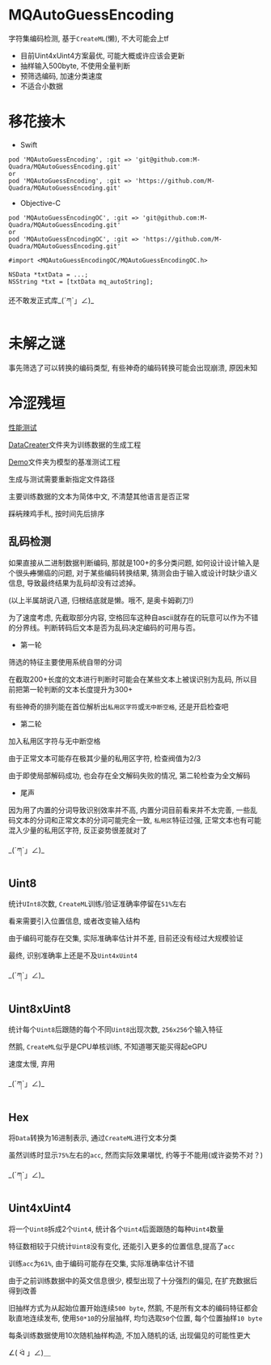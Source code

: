 # MQAutoGuessEncoding

字符集编码检测, 基于`CreateML`(懒), 不大可能会上tf

- 目前Uint4xUint4方案最优, 可能大概或许应该会更新
- 抽样输入500byte, 不使用全量判断
- 预筛选编码, 加速分类速度
- 不适合小数据

# 移花接木

- Swift

```
pod 'MQAutoGuessEncoding', :git => 'git@github.com:M-Quadra/MQAutoGuessEncoding.git'
or
pod 'MQAutoGuessEncoding', :git => 'https://github.com/M-Quadra/MQAutoGuessEncoding.git'
```

- Objective-C

```
pod 'MQAutoGuessEncodingOC', :git => 'git@github.com:M-Quadra/MQAutoGuessEncoding.git'
or
pod 'MQAutoGuessEncodingOC', :git => 'https://github.com/M-Quadra/MQAutoGuessEncoding.git'
```

```
#import <MQAutoGuessEncodingOC/MQAutoGuessEncodingOC.h>

NSData *txtData = ...;
NSString *txt = [txtData mq_autoString];
```

还不敢发正式库\_(ˊཀˋ」∠)_

# 未解之谜

事先筛选了可以转换的编码类型, 有些神奇的编码转换可能会出现崩溃, 原因未知

# 冷涩残垣

[性能测试](./BaseTest.md)

[DataCreater](./DataCreater)文件夹为训练数据的生成工程

[Demo](./Demo)文件夹为模型的基准测试工程

生成与测试需要重新指定文件路径

主要训练数据的文本为简体中文, 不清楚其他语言是否正常

<del>踩坑</del>辣鸡手札, 按时间先后排序

## 乱码检测

如果直接从二进制数据判断编码, 那就是100+的多分类问题, 如何设计设计输入是个很<del>头疼</del>懒癌的问题, 对于某些编码转换结果, 猜测会由于输入或设计时缺少语义信息, 导致最终结果为乱码却没有过滤掉。

(以上半属胡说八道, 归根结底就是懒。哦不, 是奥卡姆剃刀!)

为了速度考虑, 先截取部分内容, 空格回车这种自ascii就存在的玩意可以作为不错的分界线。判断转码后文本是否为乱码决定编码的可用与否。

- 第一轮

筛选的特征主要使用系统自带的分词

在截取200+长度的文本进行判断时可能会在某些文本上被误识别为乱码, 所以目前把第一轮判断的文本长度提升为300+

有些神奇的排列能在首位解析出`私用区字符`或`无中断空格`, 还是开启检查吧

- 第二轮

加入私用区字符与无中断空格

由于正常文本可能存在极其少量的私用区字符, 检查阀值为2/3

由于即使局部解码成功, 也会存在全文解码失败的情况, 第二轮检查为全文解码

- 尾声

因为用了内置的分词导致识别效率并不高, 内置分词目前看来并不太完善, 一些乱码文本的分词和正常文本的分词可能完全一致, `私用区`特征过强, 正常文本也有可能混入少量的私用区字符, 反正姿势很差就对了

\_(ˊཀˋ」∠)_

## Uint8

统计`UInt8`次数, `CreateML`训练/验证准确率停留在`51%`左右

看来需要引入位置信息, 或者改变输入结构

由于编码可能存在交集, 实际准确率估计并不差, 目前还没有经过大规模验证

最终, 识别准确率上还是不及`Uint4xUint4`

\_(ˊཀˋ」∠)_

## Uint8xUint8

统计每个`Uint8`后跟随的每个不同`Uint8`出现次数, `256x256`个输入特征

然鹅, `CreateML`似乎是CPU单核训练, 不知道哪天能买得起eGPU

速度太慢, 弃用

\_(ˊཀˋ」∠)_

## Hex

将`Data`转换为16进制表示, 通过`CreateML`进行文本分类

虽然训练时显示`75%`左右的`acc`, 然而实际效果堪忧, 约等于不能用(或许姿势不对？)

\_(ˊཀˋ」∠)_

## Uint4xUint4

将一个`Uint8`拆成2个`Uint4`, 统计各个`Uint4`后面跟随的每种`Uint4`数量

特征数相较于只统计`Uint8`没有变化, 还能引入更多的位置信息,提高了`acc`

训练`acc`为`61%`, 由于编码可能存在交集, 实际准确率估计不错

由于之前训练数据中的英文信息很少, 模型出现了十分强烈的偏见, 在扩充数据后得到改善

旧抽样方式为从起始位置开始连续`500 byte`, 然鹅, 不是所有文本的编码特征都会耿直地连续发布, 使用`50*10`的分层抽样, 均匀选取`50`个位置, 每个位置抽样`10 byte`

每条训练数据使用10次随机抽样构造, 不加入随机的话, 出现偏见的可能性更大

∠( ᐛ 」∠)＿
